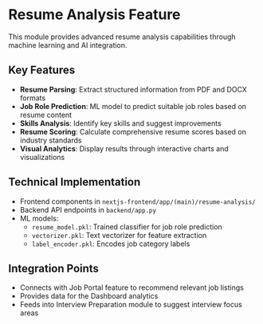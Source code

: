 # Resume Analysis Feature

This module provides advanced resume analysis capabilities through machine learning and AI integration.

## Key Features

- **Resume Parsing**: Extract structured information from PDF and DOCX formats
- **Job Role Prediction**: ML model to predict suitable job roles based on resume content
- **Skills Analysis**: Identify key skills and suggest improvements
- **Resume Scoring**: Calculate comprehensive resume scores based on industry standards
- **Visual Analytics**: Display results through interactive charts and visualizations

## Technical Implementation

- Frontend components in `nextjs-frontend/app/(main)/resume-analysis/`
- Backend API endpoints in `backend/app.py`
- ML models:
  - `resume_model.pkl`: Trained classifier for job role prediction
  - `vectorizer.pkl`: Text vectorizer for feature extraction
  - `label_encoder.pkl`: Encodes job category labels

## Integration Points

- Connects with Job Portal feature to recommend relevant job listings
- Provides data for the Dashboard analytics
- Feeds into Interview Preparation module to suggest interview focus areas
